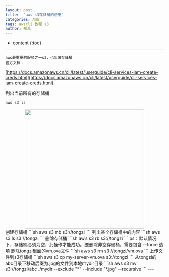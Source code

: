 ```yaml
---
layout: post
title:  "aws s3存储桶的使用"
categories: AWS 
tags: awscli 教程 s3
author: 郑禹
---
```


* content
{:toc}
---

	aws最重要的服务之一s3，也叫做存储桶
	官方文档：
[https://docs.amazonaws.cn/cli/latest/userguide/cli-services-iam-create-creds.html](https://docs.amazonaws.cn/cli/latest/userguide/cli-services-iam-create-creds.html)





列出当前所有的存储桶
```sh
aws s3 ls
```
<div align="center">
<img src="http://zhengyu1992.cn/img/s3_1.png" width="380px"> 
</div>
创建存储桶
```sh
aws s3 mb s3://tongzi
```
列出某个存储桶中的内容
```sh
aws s3 ls s3://tongzi
```
删除存储桶
```sh
aws s3 rb s3://tongzi
```
ps：默认情况下，存储桶必须为空，此操作才能成功。要删除非空存储桶，需要包含 --force 选项
删除tongzi里面的vm.ova文件
```sh
aws s3 rm  s3://tongzi/vm.ova
```
上传文件到s3存储桶
```sh
aws s3 cp my-server-vm.ova s3://tongzi
```
从tongzi的abc目录下移动后缀为.jpg的文件到本地mydir目录
```sh
aws s3 mv s3://tongzi/abc ./mydir --exclude "*" --include "*.jpg" --recursive
```
---
